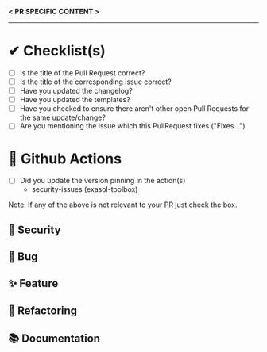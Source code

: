 **< PR SPECIFIC CONTENT >**

-------
# ✔ Checklist(s)

* [ ] Is the title of the Pull Request correct?
* [ ] Is the title of the corresponding issue correct?
* [ ] Have you updated the changelog?
* [ ] Have you updated the templates?
* [ ] Have you checked to ensure there aren't other open Pull Requests for the same update/change?
* [ ] Are you mentioning the issue which this PullRequest fixes ("Fixes...")

# 🦺 Github Actions
* [ ] Did you update the version pinning in the action(s)
  * security-issues (exasol-toolbox)

Note: If any of the above is not relevant to your PR just check the box.

## 🔐 Security
## 🐞 Bug
## ✨ Feature
## 🔧 Refactoring
## 📚 Documentation
